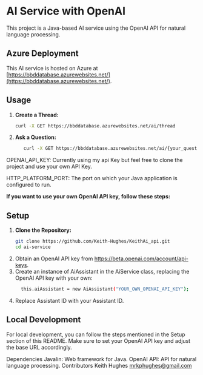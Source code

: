 # AI Service with OpenAI

This project is a Java-based AI service using the OpenAI API for natural language processing.

## Azure Deployment

This AI service is hosted on Azure at [https://bbddatabase.azurewebsites.net/](https://bbddatabase.azurewebsites.net/).

## Usage

1. **Create a Thread:**
   ```bash
   curl -X GET https://bbddatabase.azurewebsites.net/ai/thread
2. **Ask a Question:**
   ```bash
      curl -X GET https://bbddatabase.azurewebsites.net/ai/{your_question}/{thread_id}


OPENAI_API_KEY: Currently using my api Key but feel free to clone the project and use your own API Key.

HTTP_PLATFORM_PORT: The port on which your Java application is configured to run.

**If you want to use your own OpenAI API key, follow these steps:**
## Setup

1. **Clone the Repository:**
   ```bash
   git clone https://github.com/Keith-Hughes/KeithAi_api.git
   cd ai-service
2. Obtain an OpenAI API key from https://beta.openai.com/account/api-keys.
3. Create an instance of AiAssistant in the AiService class, replacing the OpenAI API key with your own:
    ```bash
      this.aiAssistant = new AiAssistant("YOUR_OWN_OPENAI_API_KEY");
4. Replace Assistant ID with your Assistant ID.

   
## Local Development
For local development, you can follow the steps mentioned in the Setup section of this README. Make sure to set your OpenAI API key and adjust the base URL accordingly.

Dependencies
Javalin: Web framework for Java.
OpenAI API: API for natural language processing.
Contributors
Keith Hughes mrkphughes@gmail.com
